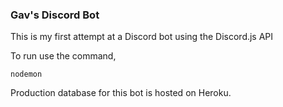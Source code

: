 ### Gav's Discord Bot

This is my first attempt at a Discord bot using the Discord.js API


To run use the command,

`nodemon`


Production database for this bot is hosted on Heroku.
